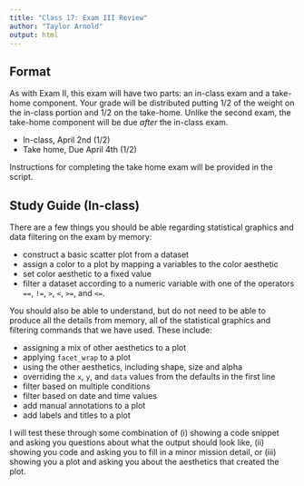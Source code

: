 ```yaml
---
title: "Class 17: Exam III Review"
author: "Taylor Arnold"
output: html
---
```






## Format

As with Exam II, this exam will have two parts: an in-class exam and a
take-home component. Your grade will be distributed putting 1/2 of the
weight on the in-class portion and 1/2 on the take-home. Unlike the
second exam, the take-home component will be due *after* the in-class exam.

- In-class, April 2nd (1/2)
- Take home, Due April 4th (1/2)

Instructions for completing the take home exam will be provided in the script.

## Study Guide (In-class)

There are a few things you should be able regarding statistical graphics and
data filtering on the exam by memory:

- construct a basic scatter plot from a dataset
- assign a color to a plot by mapping a variables to the color aesthetic
- set color aesthetic to a fixed value
- filter a dataset according to a numeric variable with one of the
operators `==`, `!=`, `>`, `<`, `>=`, and `<=`.

You should also be able to understand, but do not need to be able to produce
all the details from memory, all of the statistical graphics and filtering
commands that we have used. These include:

- assigning a mix of other aesthetics to a plot
- applying `facet_wrap` to a plot
- using the other aesthetics, including shape, size and alpha
- overriding the `x`, `y`, and `data` values from the defaults in the first line
- filter based on multiple conditions
- filter based on date and time values
- add manual annotations to a plot
- add labels and titles to a plot

I will test these through some combination of (i) showing a code snippet and
asking you questions about what the output should look like, (ii) showing
you code and asking you to fill in a minor mission detail, or (iii) showing
you a plot and asking you about the aesthetics that created the plot.
